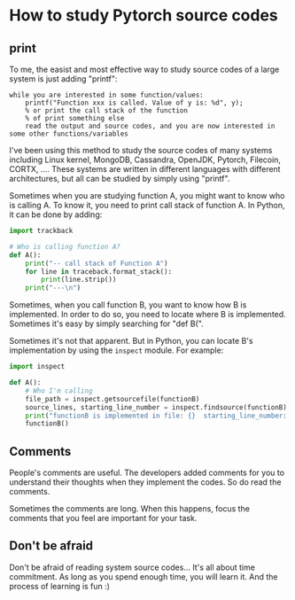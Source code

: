 # How to study Pytorch source codes

## print

To me, the easist and most effective way to study source codes of a large system is just adding "printf":

```
while you are interested in some function/values:
    printf("Function xxx is called. Value of y is: %d", y);
    % or print the call stack of the function
    % of print something else
    read the output and source codes, and you are now interested in some other functions/variables 
```

I've been using this method to study the source codes of many systems including Linux kernel, MongoDB, Cassandra, OpenJDK, Pytorch, Filecoin, CORTX, .... These systems are written in different languages with different architectures, but all can be studied by simply using "printf".

Sometimes when you are studying function A, you might want to know who is calling A. To know it, you need to print call stack of function A. In Python, it can be done by adding:

```python
import trackback

# Who is calling function A?
def A():
    print("-- call stack of Function A")
    for line in traceback.format_stack():
        print(line.strip())
    print("---\n")
```

Sometimes, when you call function B, you want to know how B is implemented. In order to do so, you need to locate where B is implemented. Sometimes it's easy by simply searching for "def B(". 

Sometimes it's not that apparent. But in Python, you can locate B's implementation by using the `inspect` module. For example:

```python
import inspect

def A():
    # Who I'm calling
    file_path = inspect.getsourcefile(functionB)
    source_lines, starting_line_number = inspect.findsource(functionB)
    print("functionB is implemented in file: {}  starting_line_number: {}".format(file_path, starting_line_number))
    functionB()
```

## Comments

People's comments are useful. The developers added comments for you to understand their thoughts when they implement the codes. So do read the comments.

Sometimes the comments are long. When this happens, focus the comments that you feel are important for your task.

## Don't be afraid

Don't be afraid of reading system source codes... It's all about time commitment. As long as you spend enough time, you will learn it. And the process of learning is fun :)
